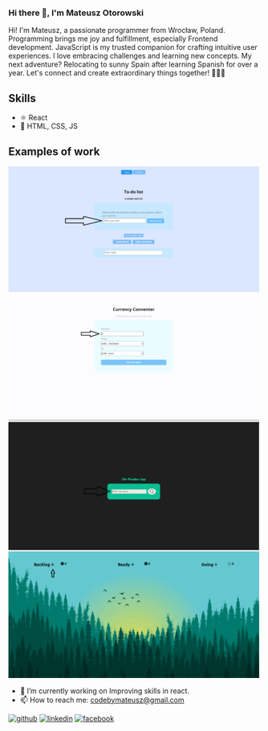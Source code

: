 ### Hi there 👋, I'm Mateusz Otorowski
Hi! I'm Mateusz, a passionate programmer from Wrocław, Poland. Programming brings me joy and fulfillment, especially Frontend development. JavaScript is my trusted companion for crafting intuitive user experiences. I love embracing challenges and learning new concepts. My next adventure? Relocating to sunny Spain after learning Spanish for over a year. Let's connect and create extraordinary things together! 🌟🤝🚀

## Skills

* ⚛️ React
* 📱 HTML, CSS, JS

## Examples of work

<img src="https://github.com/MyNameIsNotMateusz/New-Tasks-React/blob/main/public/New-Tasks-React.gif" width="500" />

<img src="https://github.com/MyNameIsNotMateusz/MyNameIsNotMateusz/blob/main/Currency-Conventer-React.gif" width="500" />

<img src="https://github.com/MyNameIsNotMateusz/MyNameIsNotMateusz/blob/main/The-Weather-App1.2.gif" width="500" />

<img src="https://github.com/MyNameIsNotMateusz/MyNameIsNotMateusz/blob/main/Task-Tracker-App.gif" width="500" />

- 🔭 I’m currently working on Improving skills in react. 
- 📫 How to reach me: codebymateusz@gmail.com 


[<img src='https://cdn.jsdelivr.net/npm/simple-icons@3.0.1/icons/github.svg' alt='github' height='40'>](https://github.com/https://github.com/MyNameIsNotMateusz/)  [<img src='https://cdn.jsdelivr.net/npm/simple-icons@3.0.1/icons/linkedin.svg' alt='linkedin' height='40'>](https://www.linkedin.com/in/https://www.linkedin.com/in/mateusz-otorowski-28721b278//)  [<img src='https://cdn.jsdelivr.net/npm/simple-icons@3.0.1/icons/facebook.svg' alt='facebook' height='40'>](https://www.facebook.com/https://www.facebook.com/mateusz.otorowski/)  

